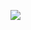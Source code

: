 [![](https://badge.imagelayers.io/justincarter/farcry-lucee:latest.svg)](https://imagelayers.io/?images=justincarter/farcry-lucee:latest)
